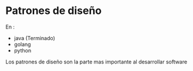 # Patrones de diseño

En :

- java (Terminado) 
- golang 
- python

Los patrones de diseño son la parte mas importante al desarrollar software
